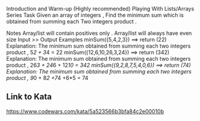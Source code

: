 Introduction and Warm-up (Highly recommended)
Playing With Lists/Arrays Series
Task
Given an array of integers , Find the minimum sum which is obtained from summing each Two integers product .

Notes
Array/list will contain positives only .
Array/list will always have even size
Input >> Output Examples
minSum({5,4,2,3}) ==> return (22) 
Explanation:
The minimum sum obtained from summing each two integers product ,  5*2 + 3*4 = 22
minSum({12,6,10,26,3,24}) ==> return (342)
Explanation:
The minimum sum obtained from summing each two integers product ,  26*3 + 24*6 + 12*10 = 342
minSum({9,2,8,7,5,4,0,6}) ==> return (74)
Explanation:
The minimum sum obtained from summing each two integers product ,  9*0 + 8*2 +7*4 +6*5 = 74


## Link to Kata
https://www.codewars.com/kata/5a523566b3bfa84c2e00010b